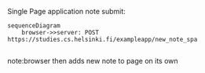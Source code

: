 Single Page application note submit:
```mermaid
sequenceDiagram
	browser->>server: POST https://studies.cs.helsinki.fi/exampleapp/new_note_spa
	
```
note:browser then adds new note to page on its own
